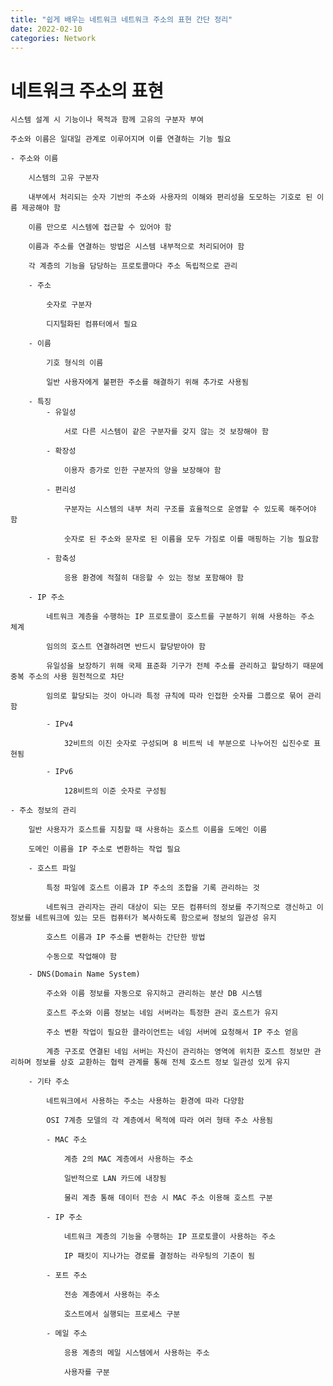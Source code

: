 ```yaml
---
title: "쉽게 배우는 네트워크 네트워크 주소의 표현 간단 정리"
date: 2022-02-10
categories: Network
---
```


# 네트워크 주소의 표현

    시스템 설계 시 기능이나 목적과 함께 고유의 구분자 부여

    주소와 이름은 일대일 관계로 이루어지며 이를 연결하는 기능 필요

    - 주소와 이름

        시스템의 고유 구분자

        내부에서 처리되는 숫자 기반의 주소와 사용자의 이해와 편리성을 도모하는 기호로 된 이름 제공해야 함

        이름 만으로 시스템에 접근할 수 있어야 함

        이름과 주소를 연결하는 방법은 시스템 내부적으로 처리되어야 함

        각 계층의 기능을 담당하는 프로토콜마다 주소 독립적으로 관리

        - 주소

            숫자로 구분자

            디지털화된 컴퓨터에서 필요

        - 이름

            기호 형식의 이름

            일반 사용자에게 불편한 주소를 해결하기 위해 추가로 사용됨

        - 특징
            - 유일성

                서로 다른 시스템이 같은 구분자를 갖지 않는 것 보장해야 함

            - 확장성

                이용자 증가로 인한 구분자의 양을 보장해야 함

            - 편리성

                구분자는 시스템의 내부 처리 구조를 효율적으로 운영할 수 있도록 해주어야 함

                숫자로 된 주소와 문자로 된 이름을 모두 가짐로 이를 매핑하는 기능 필요함

            - 함축성

                응용 환경에 적절히 대응할 수 있는 정보 포함해야 함

        - IP 주소

            네트워크 계층을 수행하는 IP 프로토콜이 호스트를 구분하기 위해 사용하는 주소 체계

            임의의 호스트 연결하려면 반드시 할당받아야 함

            유일성을 보장하기 위해 국제 표준화 기구가 전체 주소를 관리하고 할당하기 때문에 중복 주소의 사용 원천적으로 차단

            임의로 할당되는 것이 아니라 특정 규칙에 따라 인접한 숫자를 그룹으로 묶어 관리함

            - IPv4

                32비트의 이진 숫자로 구성되며 8 비트씩 네 부분으로 나누어진 십진수로 표현됨

            - IPv6

                128비트의 이준 숫자로 구성됨

    - 주소 정보의 관리

        일반 사용자가 호스트를 지칭할 때 사용하는 호스트 이름을 도메인 이름

        도메인 이름을 IP 주소로 변환하는 작업 필요

        - 호스트 파일

            특정 파일에 호스트 이름과 IP 주소의 조합을 기록 관리하는 것

            네트워크 관리자는 관리 대상이 되는 모든 컴퓨터의 정보를 주기적으로 갱신하고 이 정보를 네트워크에 있는 모든 컴퓨터가 복사하도록 함으로써 정보의 일관성 유지

            호스트 이름과 IP 주소를 변환하는 간단한 방법

            수동으로 작업해야 함

        - DNS(Domain Name System)

            주소와 이름 정보를 자동으로 유지하고 관리하는 분산 DB 시스템

            호스트 주소와 이름 정보는 네임 서버라는 특정한 관리 호스트가 유지

            주소 변환 작업이 필요한 클라이언트는 네임 서버에 요청해서 IP 주소 얻음

            계층 구조로 연결된 네임 서버는 자신이 관리하는 영역에 위치한 호스트 정보만 관리하며 정보를 상호 교환하는 협력 관계를 통해 전체 호스트 정보 일관성 있게 유지

        - 기타 주소

            네트워크에서 사용하는 주소는 사용하는 환경에 따라 다양함

            OSI 7계층 모델의 각 계층에서 목적에 따라 여러 형태 주소 사용됨

            - MAC 주소

                계층 2의 MAC 계층에서 사용하는 주소

                일반적으로 LAN 카드에 내장됨

                물리 계층 통해 데이터 전송 시 MAC 주소 이용해 호스트 구분

            - IP 주소

                네트워크 계층의 기능을 수행하는 IP 프로토콜이 사용하는 주소

                IP 패킷이 지나가는 경로를 결정하는 라우팅의 기준이 됨

            - 포트 주소

                전송 계층에서 사용하는 주소

                호스트에서 실행되는 프로세스 구분

            - 메일 주소

                응용 계층의 메일 시스템에서 사용하는 주소

                사용자를 구분

